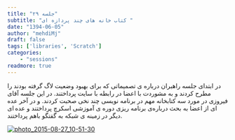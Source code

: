 ```yaml
---
title: "جلسه ۲۹"
subtitle: "کتاب خانه های چند پردازه ای "
date: "1394-06-05"
author: "mehdiMj"
draft: false
tags: ['libraries', 'Scratch']
categories:
    - "sessions"
readmore: true
---
```

در ابتدای جلسه راهبران درباره ی تصمیماتی که برای بهبود وضعیت لاگ گرفته بودند را مطرح کردند و به مشوردت با اعضا در رابطه با سایت پرداختند. در این جلسه آقای فیروزی در مورد سه کتابخانه مهم در برنامه نویسی چند نخی صحبت کردند. و در آخر عده ای از اعضا به بحث درباره‌ی برنامه ریزی دوره ی آموزشی اسکرچ پرداختند و عده ای دیگر در زمینه ی شبکه به گفتگو باهم پرداختند.

[![photo_2015-08-27_10-51-30](/img/8b27b492-fdbb-11e6-86dd-a088b4d860141488289261.672601.jpg)](/img/8b27b492-fdbb-11e6-86dd-a088b4d860141488289261.672601.jpg)
